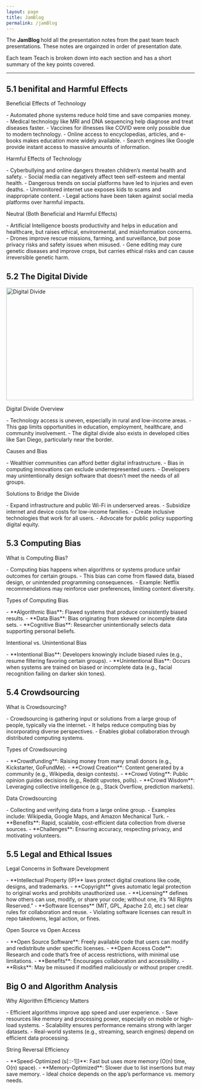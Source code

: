 ```yaml
---
layout: page
title: JamBlog
permalink: /jamBlog
---
```



<p> The <strong> JamBlog </strong> hold all the presentation notes from the past team teach presentations.
These notes are orgainzed in order of presentation date. </p>

<p> Each team Teach is broken down into each section and has a short summary of the key points covered. </p>

---

<h2> 5.1 benifital and Harmful Effects </h2>

<p> Beneficial Effects of Technology </p>
-	Automated phone systems reduce hold time and save companies money.
-	Medical technology like MRI and DNA sequencing help diagnose and treat diseases faster.
-	Vaccines for illnesses like COVID were only possible due to modern technology.
-	Online access to encyclopedias, articles, and e-books makes education more widely available.
-	Search engines like Google provide instant access to massive amounts of information.

<p>Harmful Effects of Technology </p>
-	Cyberbullying and online dangers threaten children’s mental health and safety.
-	Social media can negatively affect teen self-esteem and mental health.
-	Dangerous trends on social platforms have led to injuries and even deaths.
-	Unmonitored internet use exposes kids to scams and inappropriate content.
-	Legal actions have been taken against social media platforms over harmful impacts.

<p>Neutral (Both Beneficial and Harmful Effects) </p>
-	Artificial Intelligence boosts productivity and helps in education and healthcare, but raises ethical, environmental, and misinformation concerns.
-	Drones improve rescue missions, farming, and surveillance, but pose privacy risks and safety issues when misused.
-	Gene editing may cure genetic diseases and improve crops, but carries ethical risks and can cause irreversible genetic harm.

<h2> 5.2 The Digital Divide </h2>

<img src="https://i.postimg.cc/tR1bVrnr/image-2025-04-24-094804641.png" alt="Digital Divide" width="500" height="300">

<p>Digital Divide Overview</p>  
- Technology access is uneven, especially in rural and low-income areas.  
- This gap limits opportunities in education, employment, healthcare, and community involvement.  
- The digital divide also exists in developed cities like San Diego, particularly near the border.  

<p>Causes and Bias</p>  
- Wealthier communities can afford better digital infrastructure.  
- Bias in computing innovations can exclude underrepresented users.  
- Developers may unintentionally design software that doesn’t meet the needs of all groups.  

<p>Solutions to Bridge the Divide</p>  
- Expand infrastructure and public Wi-Fi in underserved areas.  
- Subsidize internet and device costs for low-income families.  
- Create inclusive technologies that work for all users.  
- Advocate for public policy supporting digital equity.  

<h2> 5.3 Computing Bias </h2>

<p>What is Computing Bias?</p>  
- Computing bias happens when algorithms or systems produce unfair outcomes for certain groups.  
- This bias can come from flawed data, biased design, or unintended programming consequences.  
- Example: Netflix recommendations may reinforce user preferences, limiting content diversity.

<p>Types of Computing Bias</p>  
- **Algorithmic Bias**: Flawed systems that produce consistently biased results.  
- **Data Bias**: Bias originating from skewed or incomplete data sets.  
- **Cognitive Bias**: Researcher unintentionally selects data supporting personal beliefs.

<p>Intentional vs. Unintentional Bias</p>  
- **Intentional Bias**: Developers knowingly include biased rules (e.g., resume filtering favoring certain groups).  
- **Unintentional Bias**: Occurs when systems are trained on biased or incomplete data (e.g., facial recognition failing on darker skin tones).  

<h2> 5.4 Crowdsourcing </h2>

<p>What is Crowdsourcing?</p>  
- Crowdsourcing is gathering input or solutions from a large group of people, typically via the internet.  
- It helps reduce computing bias by incorporating diverse perspectives.  
- Enables global collaboration through distributed computing systems.  

<p>Types of Crowdsourcing</p>  
- **Crowdfunding**: Raising money from many small donors (e.g., Kickstarter, GoFundMe).  
- **Crowd Creation**: Content generated by a community (e.g., Wikipedia, design contests).  
- **Crowd Voting**: Public opinion guides decisions (e.g., Reddit upvotes, polls).  
- **Crowd Wisdom**: Leveraging collective intelligence (e.g., Stack Overflow, prediction markets).  

<p>Data Crowdsourcing</p>  
- Collecting and verifying data from a large online group.  
- Examples include: Wikipedia, Google Maps, and Amazon Mechanical Turk.  
- **Benefits**: Rapid, scalable, cost-efficient data collection from diverse sources.  
- **Challenges**: Ensuring accuracy, respecting privacy, and motivating volunteers.  

<h2> 5.5 Legal and Ethical Issues </h2>

<p>Legal Concerns in Software Development</p>  
- **Intellectual Property (IP)** laws protect digital creations like code, designs, and trademarks.  
- **Copyright** gives automatic legal protection to original works and prohibits unauthorized use.  
- **Licensing** defines how others can use, modify, or share your code; without one, it’s “All Rights Reserved.”  
- **Software licenses** (MIT, GPL, Apache 2.0, etc.) set clear rules for collaboration and reuse.  
- Violating software licenses can result in repo takedowns, legal action, or fines.

<p>Open Source vs Open Access</p>  
- **Open Source Software**: Freely available code that users can modify and redistribute under specific licenses.  
- **Open Access Code**: Research and code that’s free of access restrictions, with minimal use limitations.  
- **Benefits**: Encourages collaboration and accessibility.  
- **Risks**: May be misused if modified maliciously or without proper credit.

<h2> Big O and Algorithm Analysis </h2>

<p>Why Algorithm Efficiency Matters</p>  
- Efficient algorithms improve app speed and user experience.  
- Save resources like memory and processing power, especially on mobile or high-load systems.  
- Scalability ensures performance remains strong with larger datasets.  
- Real-world systems (e.g., streaming, search engines) depend on efficient data processing.

<p>String Reversal Efficiency</p>  
- **Speed-Optimized (s[::-1])**: Fast but uses more memory (O(n) time, O(n) space).  
- **Memory-Optimized**: Slower due to list insertions but may save memory.  
- Ideal choice depends on the app’s performance vs. memory needs.
